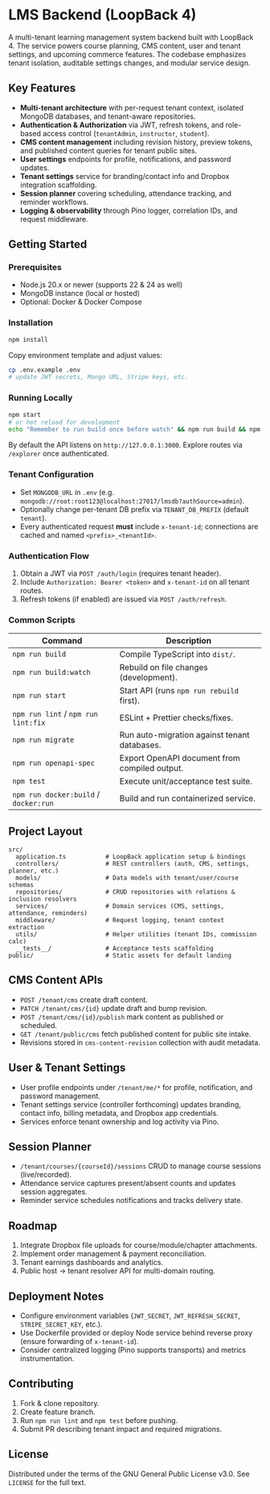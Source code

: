 # LMS Backend (LoopBack 4)

A multi-tenant learning management system backend built with LoopBack 4. The service powers course planning, CMS content, user and tenant settings, and upcoming commerce features. The codebase emphasizes tenant isolation, auditable settings changes, and modular service design.

## Key Features

- **Multi-tenant architecture** with per-request tenant context, isolated MongoDB databases, and tenant-aware repositories.
- **Authentication & Authorization** via JWT, refresh tokens, and role-based access control (`tenantAdmin`, `instructor`, `student`).
- **CMS content management** including revision history, preview tokens, and published content queries for tenant public sites.
- **User settings** endpoints for profile, notifications, and password updates.
- **Tenant settings** service for branding/contact info and Dropbox integration scaffolding.
- **Session planner** covering scheduling, attendance tracking, and reminder workflows.
- **Logging & observability** through Pino logger, correlation IDs, and request middleware.

## Getting Started

### Prerequisites

- Node.js 20.x or newer (supports 22 & 24 as well)
- MongoDB instance (local or hosted)
- Optional: Docker & Docker Compose

### Installation

```bash
npm install
```

Copy environment template and adjust values:

```bash
cp .env.example .env
# update JWT secrets, Mongo URL, Stripe keys, etc.
```

### Running Locally

```bash
npm start
# or hot reload for development
echo "Remember to run build once before watch" && npm run build && npm run build:watch
```

By default the API listens on `http://127.0.0.1:3000`. Explore routes via `/explorer` once authenticated.

### Tenant Configuration

- Set `MONGODB_URL` in `.env` (e.g. `mongodb://root:root123@localhost:27017/lmsdb?authSource=admin`).
- Optionally change per-tenant DB prefix via `TENANT_DB_PREFIX` (default `tenant`).
- Every authenticated request **must** include `x-tenant-id`; connections are cached and named `<prefix>_<tenantId>`.

### Authentication Flow

1. Obtain a JWT via `POST /auth/login` (requires tenant header).
2. Include `Authorization: Bearer <token>` and `x-tenant-id` on all tenant routes.
3. Refresh tokens (if enabled) are issued via `POST /auth/refresh`.

### Common Scripts

| Command | Description |
| --- | --- |
| `npm run build` | Compile TypeScript into `dist/`. |
| `npm run build:watch` | Rebuild on file changes (development). |
| `npm run start` | Start API (runs `npm run rebuild` first). |
| `npm run lint` / `npm run lint:fix` | ESLint + Prettier checks/fixes. |
| `npm run migrate` | Run auto-migration against tenant databases. |
| `npm run openapi-spec` | Export OpenAPI document from compiled output. |
| `npm test` | Execute unit/acceptance test suite. |
| `npm run docker:build` / `docker:run` | Build and run containerized service. |

## Project Layout

```
src/
  application.ts           # LoopBack application setup & bindings
  controllers/             # REST controllers (auth, CMS, settings, planner, etc.)
  models/                  # Data models with tenant/user/course schemas
  repositories/            # CRUD repositories with relations & inclusion resolvers
  services/                # Domain services (CMS, settings, attendance, reminders)
  middleware/              # Request logging, tenant context extraction
  utils/                   # Helper utilities (tenant IDs, commission calc)
  __tests__/               # Acceptance tests scaffolding
public/                    # Static assets for default landing
```

## CMS Content APIs

- `POST /tenant/cms` create draft content.
- `PATCH /tenant/cms/{id}` update draft and bump revision.
- `POST /tenant/cms/{id}/publish` mark content as published or scheduled.
- `GET /tenant/public/cms` fetch published content for public site intake.
- Revisions stored in `cms-content-revision` collection with audit metadata.

## User & Tenant Settings

- User profile endpoints under `/tenant/me/*` for profile, notification, and password management.
- Tenant settings service (controller forthcoming) updates branding, contact info, billing metadata, and Dropbox app credentials.
- Services enforce tenant ownership and log activity via Pino.

## Session Planner

- `/tenant/courses/{courseId}/sessions` CRUD to manage course sessions (live/recorded).
- Attendance service captures present/absent counts and updates session aggregates.
- Reminder service schedules notifications and tracks delivery state.

## Roadmap

1. Integrate Dropbox file uploads for course/module/chapter attachments.
2. Implement order management & payment reconciliation.
3. Tenant earnings dashboards and analytics.
4. Public host → tenant resolver API for multi-domain routing.

## Deployment Notes

- Configure environment variables (`JWT_SECRET`, `JWT_REFRESH_SECRET`, `STRIPE_SECRET_KEY`, etc.).
- Use Dockerfile provided or deploy Node service behind reverse proxy (ensure forwarding of `x-tenant-id`).
- Consider centralized logging (Pino supports transports) and metrics instrumentation.

## Contributing

1. Fork & clone repository.
2. Create feature branch.
3. Run `npm run lint` and `npm test` before pushing.
4. Submit PR describing tenant impact and required migrations.

## License

Distributed under the terms of the GNU General Public License v3.0. See `LICENSE` for the full text.
